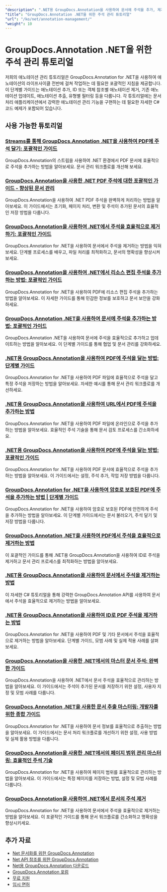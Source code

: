 ```yaml
---
"description": ".NET용 GroupDocs.Annotation을 사용하여 문서에 주석을 추가, 제거, 업데이트 및 관리하는 방법에 대한 전체 자습서입니다."
"title": "GroupDocs.Annotation .NET을 위한 주석 관리 튜토리얼"
"url": "/ko/net/annotation-management/"
"weight": 10
---
```


# GroupDocs.Annotation .NET을 위한 주석 관리 튜토리얼

저희의 애노테이션 관리 튜토리얼은 GroupDocs.Annotation for .NET을 사용하여 애노테이션의 라이프사이클 전반에 걸쳐 작업하는 데 필요한 포괄적인 지침을 제공합니다. 이 단계별 가이드는 애노테이션 추가, ID 또는 객체 참조별 애노테이션 제거, 기존 애노테이션 업데이트, 애노테이션 추출, 유형별 필터링 등을 다룹니다. 각 튜토리얼에는 문서 처리 애플리케이션에서 강력한 애노테이션 관리 기능을 구현하는 데 필요한 자세한 C# 코드 예제가 포함되어 있습니다.

## 사용 가능한 튜토리얼

### [Streams를 통해 GroupDocs.Annotation .NET을 사용하여 PDF에 주석 달기: 포괄적인 가이드](./annotate-pdfs-groupdocs-dotnet-streams/)
GroupDocs.Annotation의 스트림을 사용하여 .NET 환경에서 PDF 문서에 효율적으로 주석을 추가하는 방법을 알아보세요. 문서 관리 워크플로를 개선해 보세요.

### [GroupDocs.Annotation을 사용한 .NET PDF 주석에 대한 포괄적인 가이드 - 향상된 문서 관리](./net-pdf-annotation-groupdocs-guide/)
GroupDocs.Annotation을 사용하여 .NET PDF 주석을 완벽하게 처리하는 방법을 알아보세요. 이 가이드에서는 초기화, 페이지 처리, 변환 및 주석이 추가된 문서의 효율적인 저장 방법을 다룹니다.

### [GroupDocs.Annotation을 사용하여 .NET에서 주석을 효율적으로 제거하기: 포괄적인 가이드](./remove-annotations-net-groupdocs-tutorial/)
GroupDocs.Annotation for .NET을 사용하여 문서에서 주석을 제거하는 방법을 익혀보세요. 단계별 프로세스를 배우고, 파일 처리를 최적화하고, 문서의 명확성을 향상시켜 보세요.

### [GroupDocs.Annotation을 사용하여 .NET에서 리소스 편집 주석을 추가하는 방법: 포괄적인 가이드](./groupdocs-annotation-dotnet-resource-redaction/)
GroupDocs.Annotation for .NET을 사용하여 PDF에 리소스 편집 주석을 추가하는 방법을 알아보세요. 이 자세한 가이드를 통해 민감한 정보를 보호하고 문서 보안을 강화하세요.

### [GroupDocs.Annotation .NET을 사용하여 문서에 주석을 추가하는 방법: 포괄적인 가이드](./annotate-documents-groupdocs-dotnet/)
GroupDocs.Annotation .NET을 사용하여 문서에 주석을 효율적으로 추가하고 업데이트하는 방법을 알아보세요. 이 단계별 가이드를 통해 협업 및 문서 관리를 강화하세요.

### [.NET용 GroupDocs.Annotation을 사용하여 PDF에 주석을 달는 방법: 단계별 가이드](./annotate-pdfs-groupdocs-annotation-net/)
GroupDocs.Annotation for .NET을 사용하여 PDF 파일에 효율적으로 주석을 달고 특정 주석을 저장하는 방법을 알아보세요. 자세한 예시를 통해 문서 관리 워크플로를 개선하세요.

### [.NET용 GroupDocs.Annotation을 사용하여 URL에서 PDF에 주석을 추가하는 방법](./annotate-pdfs-online-groupdocs-annotation-net/)
GroupDocs.Annotation for .NET을 사용하여 PDF 파일에 온라인으로 주석을 추가하는 방법을 알아보세요. 효율적인 주석 기술을 통해 문서 검토 프로세스를 간소화하세요.

### [.NET용 GroupDocs.Annotation을 사용하여 PDF에 주석을 달는 방법: 포괄적인 가이드](./annotate-pdf-groupdocs-annotation-net/)
GroupDocs.Annotation for .NET을 사용하여 PDF 문서에 효율적으로 주석을 추가하는 방법을 알아보세요. 이 가이드에서는 설정, 주석 추가, 작업 저장 방법을 다룹니다.

### [GroupDocs.Annotation for .NET을 사용하여 암호로 보호된 PDF에 주석을 추가하는 방법 | 단계별 가이드](./annotate-password-protected-pdfs-groupdocs-dotnet/)
GroupDocs.Annotation for .NET을 사용하여 암호로 보호된 PDF에 안전하게 주석을 추가하는 방법을 알아보세요. 이 단계별 가이드에서는 문서 불러오기, 주석 달기 및 저장 방법을 다룹니다.

### [GroupDocs.Annotation .NET을 사용하여 PDF에서 주석을 효율적으로 제거하는 방법](./annotation-removal-pdf-groupdocs-dotnet-guide/)
이 포괄적인 가이드를 통해 .NET용 GroupDocs.Annotation을 사용하여 ID로 주석을 제거하고 문서 관리 프로세스를 최적화하는 방법을 알아보세요.

### [.NET용 GroupDocs.Annotation을 사용하여 문서에서 주석을 제거하는 방법](./remove-annotations-groupdocs-annotation-dotnet/)
이 자세한 C# 튜토리얼을 통해 강력한 GroupDocs.Annotation API를 사용하여 문서에서 주석을 효율적으로 제거하는 방법을 알아보세요.

### [.NET용 GroupDocs.Annotation을 사용하여 ID로 PDF 주석을 제거하는 방법](./manage-pdf-annotations-groupdocs-dotnet-remove-id/)
GroupDocs.Annotation for .NET을 사용하여 PDF 및 기타 문서에서 주석을 효율적으로 제거하는 방법을 알아보세요. 단계별 가이드, 모범 사례 및 실제 적용 사례를 살펴보세요.

### [GroupDocs.Annotation을 사용한 .NET에서의 마스터 문서 주석: 완벽한 가이드](./mastering-document-annotation-dotnet-groupdocs/)
GroupDocs.Annotation을 사용하여 .NET에서 문서 주석을 효율적으로 관리하는 방법을 알아보세요. 이 가이드에서는 주석이 추가된 문서를 저장하기 위한 설정, 사용자 지정 및 모범 사례를 다룹니다.

### [GroupDocs.Annotation .NET을 사용한 문서 추출 마스터링: 개발자를 위한 종합 가이드](./mastering-document-extraction-groupdocs-annotation-net/)
GroupDocs.Annotation for .NET을 사용하여 문서 정보를 효율적으로 추출하는 방법을 알아보세요. 이 가이드에서는 문서 처리 워크플로를 개선하기 위한 설정, 사용 방법 및 실제 활용 방법을 다룹니다.

### [GroupDocs.Annotation을 사용한 .NET에서의 페이지 범위 관리 마스터링: 효율적인 주석 기술](./groupdocs-annotation-dotnet-page-range-management/)
GroupDocs.Annotation for .NET을 사용하여 페이지 범위를 효율적으로 관리하는 방법을 알아보세요. 이 가이드에서는 특정 페이지를 저장하는 방법, 설정 및 모범 사례를 다룹니다.

### [GroupDocs.Annotation을 사용하여 .NET에서 문서의 주석 제거](./remove-annotations-dotnet-groupdocs/)
GroupDocs.Annotation for .NET을 사용하여 문서에서 주석을 효율적으로 제거하는 방법을 알아보세요. 이 포괄적인 가이드를 통해 문서 워크플로를 간소화하고 명확성을 향상시키세요.

## 추가 자료

- [Net 문서화를 위한 GroupDocs.Annotation](https://docs.groupdocs.com/annotation/net/)
- [Net API 참조를 위한 GroupDocs.Annotation](https://reference.groupdocs.com/annotation/net/)
- [Net용 GroupDocs.Annotation 다운로드](https://releases.groupdocs.com/annotation/net/)
- [GroupDocs.Annotation 포럼](https://forum.groupdocs.com/c/annotation)
- [무료 지원](https://forum.groupdocs.com/)
- [임시 면허](https://purchase.groupdocs.com/temporary-license/)